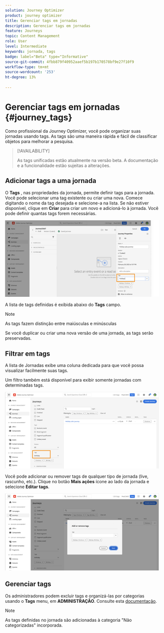 ```yaml
---
solution: Journey Optimizer
product: journey optimizer
title: Gerenciar tags em jornadas
description: Gerenciar tags em jornadas
feature: Journeys
topic: Content Management
role: User
level: Intermediate
keywords: jornada, tags
badge: label="Beta" type="Informative"
source-git-commit: 4fbb879f40952aaef5b197b170578bf9e27f10f9
workflow-type: tm+mt
source-wordcount: '253'
ht-degree: 13%

---
```


# Gerenciar tags em jornadas {#journey_tags}

Como profissional da Journey Optimizer, você pode organizar suas jornadas usando tags. As tags são uma maneira rápida e fácil de classificar objetos para melhorar a pesquisa.

>[!AVAILABILITY]
>
> As tags unificadas estão atualmente na versão beta. A documentação e a funcionalidade estão sujeitas a alterações.

## Adicionar tags a uma jornada

O **Tags** , nas propriedades da jornada, permite definir tags para a jornada. Você pode selecionar uma tag existente ou criar uma nova. Comece digitando o nome da tag desejada e selecione-a na lista. Se não estiver disponível, clique em **Criar** para criar um novo e adicioná-lo à jornada. Você pode definir quantas tags forem necessárias.

![](assets/tags1.png)

A lista de tags definidas é exibida abaixo do **Tags** campo.

>[!NOTE]
>
> As tags fazem distinção entre maiúsculas e minúsculas
> 
> Se você duplicar ou criar uma nova versão de uma jornada, as tags serão preservadas.

## Filtrar em tags

A lista de Jornadas exibe uma coluna dedicada para que você possa visualizar facilmente suas tags.

Um filtro também está disponível para exibir somente jornadas com determinadas tags.

![](assets/tags2.png)

Você pode adicionar ou remover tags de qualquer tipo de jornada (live, rascunho, etc.). Clique no botão **Mais ações** ícone ao lado da jornada e selecione **Editar tags**.

![](assets/tags3.png)

## Gerenciar tags

Os administradores podem excluir tags e organizá-las por categorias usando o **Tags** menu, em **ADMINISTRAÇÃO**. Consulte esta [documentação](https://experienceleague.adobe.com/docs/experience-platform/administrative-tags/overview.html).

>[!NOTE]
>
> As tags definidas no jornada são adicionadas à categoria &quot;Não categorizadas&quot; incorporada.
